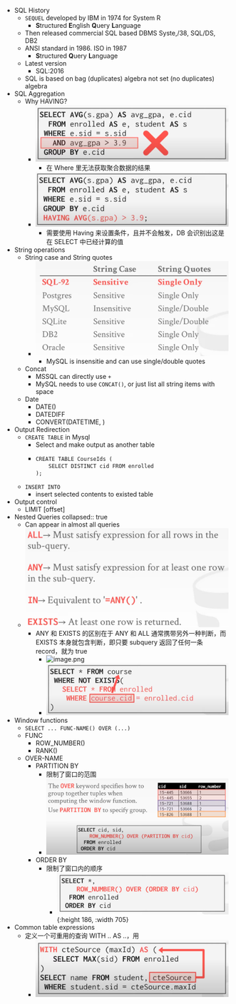 - SQL History
	- `SEQUEL` developed by IBM in 1974 for System R
		- **S**tructured **E**nglish **Q**uery **L**anguage
	- Then released commercial SQL based DBMS Syste,/38, SQL/DS, DB2
	- ANSI standard in 1986. ISO in 1987
		- **S**tructured **Q**uery **L**anguage
	- Latest version
		- SQL:2016
	- SQL is based on bag (duplicates) algebra not set (no duplicates) algebra
- SQL Aggregation
	- Why HAVING?
		- ![image.png](../assets/image_1689997513957_0.png)
			- 在 Where 里无法获取聚合数据的结果
		- ![image.png](../assets/image_1689997563499_0.png)
			- 需要使用 Having 来设置条件，且并不会触发，DB 会识别出这是在 SELECT 中已经计算的值
- String operations
	- String case and String quotes
		- ![image.png](../assets/image_1690004121104_0.png)
			- MySQL is insensitie and can use single/double quotes
	- Concat
		- MSSQL can directly use `+`
		- MySQL needs to use `CONCAT()`, or just list all string items with space
	- Date
		- DATE()
		- DATEDIFF
		- CONVERT(DATETIME, <format>)
- Output Redirection
	- `CREATE TABLE` in Mysql
		- Select and make output as another table
		- ``` MYSQL
		  CREATE TABLE CourseIds (
		      SELECT DISTINCT cid FROM enrolled
		  );
		  
		  ```
	- `INSERT INTO`
		- insert selected contents to existed table
- Output control
	- LIMIT <count> [offset]
- Nested Queries
  collapsed:: true
	- Can appear in almost all queries
	- ![image.png](../assets/image_1690006617706_0.png)
		- ANY 和 EXISTS 的区别在于 ANY 和 ALL 通常携带另外一种判断，而 EXISTS 本身就包含判断，即只要 subquery 返回了任何一条 record，就为 true
			- ![image.png](../assets/image_1690006635465_0.png)
			- ![image.png](../assets/image_1690007487429_0.png)
- Window functions
	- `SELECT ... FUNC-NAME() OVER (...)`
	- FUNC
		- ROW_NUMBER()
		- RANK()
	- OVER-NAME
		- PARTITION BY
			- 限制了窗口的范围
			- ![image.png](../assets/image_1690007793197_0.png)
		- ORDER BY
			- 限制了窗口内的顺序
				- ![image.png](../assets/image_1690007860189_0.png){:height 186, :width 705}
- Common table expressions
	- 定义一个可重用的查询 WITH .. AS ..，用
		- ![image.png](../assets/image_1690008521252_0.png)